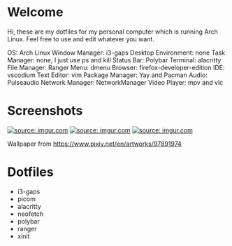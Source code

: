 # Welcome
Hi, these are my dotfiles for my personal computer which is running Arch Linux. Feel free to use and edit whatever you want.

OS: Arch Linux
Window Manager: i3-gaps
Desktop Environment: none
Task Manager: none, I just use ps and kill
Status Bar: Polybar
Terminal: alacritty
File Manager: Ranger
Menu: dmenu
Browser: firefox-developer-edition
IDE: vscodium
Text Editor: vim
Package Manager: Yay and Pacman
Audio: Pulseaudio
Network Manager: NetworkManager
Video Player: mpv and vlc

# Screenshots
<a href="https://imgur.com/FA9Ns70"><img src="https://i.imgur.com/FA9Ns70.jpg" title="source: imgur.com" /></a>
<a href="https://imgur.com/XM8URjl"><img src="https://i.imgur.com/XM8URjl.jpg" title="source: imgur.com" /></a>
<a href="https://imgur.com/KFRRVjN"><img src="https://i.imgur.com/KFRRVjN.jpg" title="source: imgur.com" /></a>

Wallpaper from https://www.pixiv.net/en/artworks/97891974

# Dotfiles
* i3-gaps
* picom
* alacritty
* neofetch
* polybar
* ranger
* xinit
